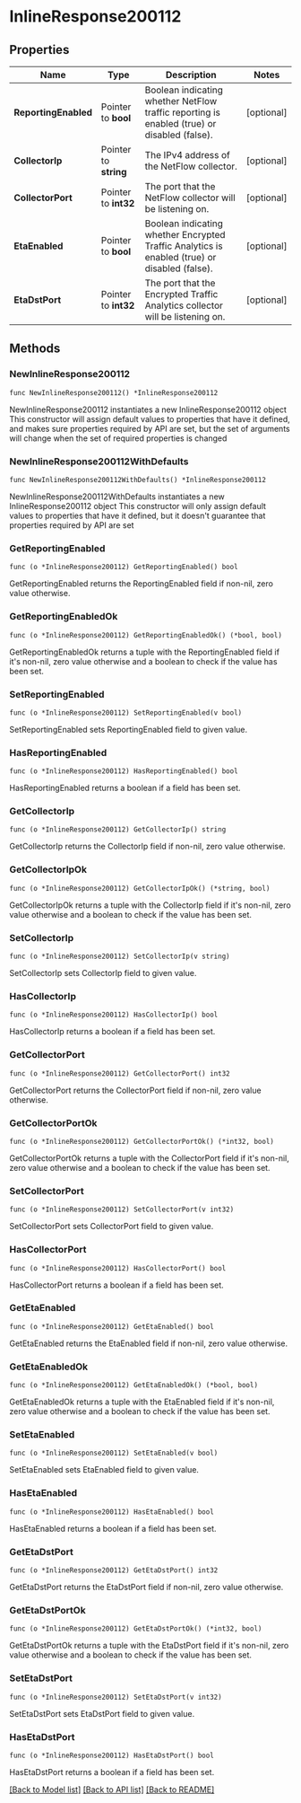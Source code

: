 # InlineResponse200112

## Properties

Name | Type | Description | Notes
------------ | ------------- | ------------- | -------------
**ReportingEnabled** | Pointer to **bool** | Boolean indicating whether NetFlow traffic reporting is enabled (true) or disabled (false). | [optional] 
**CollectorIp** | Pointer to **string** | The IPv4 address of the NetFlow collector. | [optional] 
**CollectorPort** | Pointer to **int32** | The port that the NetFlow collector will be listening on. | [optional] 
**EtaEnabled** | Pointer to **bool** | Boolean indicating whether Encrypted Traffic Analytics is enabled (true) or disabled (false). | [optional] 
**EtaDstPort** | Pointer to **int32** | The port that the Encrypted Traffic Analytics collector will be listening on. | [optional] 

## Methods

### NewInlineResponse200112

`func NewInlineResponse200112() *InlineResponse200112`

NewInlineResponse200112 instantiates a new InlineResponse200112 object
This constructor will assign default values to properties that have it defined,
and makes sure properties required by API are set, but the set of arguments
will change when the set of required properties is changed

### NewInlineResponse200112WithDefaults

`func NewInlineResponse200112WithDefaults() *InlineResponse200112`

NewInlineResponse200112WithDefaults instantiates a new InlineResponse200112 object
This constructor will only assign default values to properties that have it defined,
but it doesn't guarantee that properties required by API are set

### GetReportingEnabled

`func (o *InlineResponse200112) GetReportingEnabled() bool`

GetReportingEnabled returns the ReportingEnabled field if non-nil, zero value otherwise.

### GetReportingEnabledOk

`func (o *InlineResponse200112) GetReportingEnabledOk() (*bool, bool)`

GetReportingEnabledOk returns a tuple with the ReportingEnabled field if it's non-nil, zero value otherwise
and a boolean to check if the value has been set.

### SetReportingEnabled

`func (o *InlineResponse200112) SetReportingEnabled(v bool)`

SetReportingEnabled sets ReportingEnabled field to given value.

### HasReportingEnabled

`func (o *InlineResponse200112) HasReportingEnabled() bool`

HasReportingEnabled returns a boolean if a field has been set.

### GetCollectorIp

`func (o *InlineResponse200112) GetCollectorIp() string`

GetCollectorIp returns the CollectorIp field if non-nil, zero value otherwise.

### GetCollectorIpOk

`func (o *InlineResponse200112) GetCollectorIpOk() (*string, bool)`

GetCollectorIpOk returns a tuple with the CollectorIp field if it's non-nil, zero value otherwise
and a boolean to check if the value has been set.

### SetCollectorIp

`func (o *InlineResponse200112) SetCollectorIp(v string)`

SetCollectorIp sets CollectorIp field to given value.

### HasCollectorIp

`func (o *InlineResponse200112) HasCollectorIp() bool`

HasCollectorIp returns a boolean if a field has been set.

### GetCollectorPort

`func (o *InlineResponse200112) GetCollectorPort() int32`

GetCollectorPort returns the CollectorPort field if non-nil, zero value otherwise.

### GetCollectorPortOk

`func (o *InlineResponse200112) GetCollectorPortOk() (*int32, bool)`

GetCollectorPortOk returns a tuple with the CollectorPort field if it's non-nil, zero value otherwise
and a boolean to check if the value has been set.

### SetCollectorPort

`func (o *InlineResponse200112) SetCollectorPort(v int32)`

SetCollectorPort sets CollectorPort field to given value.

### HasCollectorPort

`func (o *InlineResponse200112) HasCollectorPort() bool`

HasCollectorPort returns a boolean if a field has been set.

### GetEtaEnabled

`func (o *InlineResponse200112) GetEtaEnabled() bool`

GetEtaEnabled returns the EtaEnabled field if non-nil, zero value otherwise.

### GetEtaEnabledOk

`func (o *InlineResponse200112) GetEtaEnabledOk() (*bool, bool)`

GetEtaEnabledOk returns a tuple with the EtaEnabled field if it's non-nil, zero value otherwise
and a boolean to check if the value has been set.

### SetEtaEnabled

`func (o *InlineResponse200112) SetEtaEnabled(v bool)`

SetEtaEnabled sets EtaEnabled field to given value.

### HasEtaEnabled

`func (o *InlineResponse200112) HasEtaEnabled() bool`

HasEtaEnabled returns a boolean if a field has been set.

### GetEtaDstPort

`func (o *InlineResponse200112) GetEtaDstPort() int32`

GetEtaDstPort returns the EtaDstPort field if non-nil, zero value otherwise.

### GetEtaDstPortOk

`func (o *InlineResponse200112) GetEtaDstPortOk() (*int32, bool)`

GetEtaDstPortOk returns a tuple with the EtaDstPort field if it's non-nil, zero value otherwise
and a boolean to check if the value has been set.

### SetEtaDstPort

`func (o *InlineResponse200112) SetEtaDstPort(v int32)`

SetEtaDstPort sets EtaDstPort field to given value.

### HasEtaDstPort

`func (o *InlineResponse200112) HasEtaDstPort() bool`

HasEtaDstPort returns a boolean if a field has been set.


[[Back to Model list]](../README.md#documentation-for-models) [[Back to API list]](../README.md#documentation-for-api-endpoints) [[Back to README]](../README.md)


